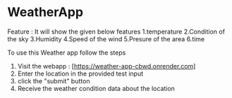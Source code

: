 # WeatherApp

Feature : 
It will show the given below features
1.temperature
2.Condition of the sky
3.Humidity
4.Speed of the wind
5.Presure of the area
6.time


To use this Weather app follow the steps 
1. Visit the webapp : [https://weather-app-cbwd.onrender.com]
2. Enter the location in the provided test input
3. click the "submit" button
4. Receive the weather condition data about the location

